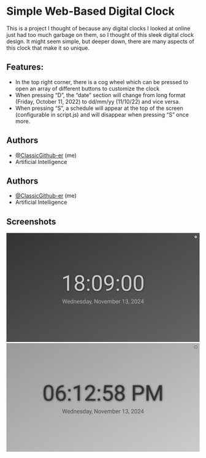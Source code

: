 # Simple Web-Based Digital Clock

This is a project I thought of because any digital clocks I looked at online just had too much garbage on them, so I thought of this sleek digital clock design. It might seem simple, but deeper down, there are many aspects of this clock that make it so unique.

## Features:

- In the top right corner, there is a cog wheel which can be pressed to open an array of different buttons to customize the clock
- When pressing “D”, the “date” section will change from long format (Friday, October 11, 2022) to dd/mm/yy (11/10/22) and vice versa.
- When pressing “S”, a schedule will appear at the top of the screen (configurable in script.js) and will disappear when pressing “S” once more.

## Authors

- [@ClassicGithub-er](https://www.github.com/ClassicGithub-er) (me)
- Artificial Intelligence
## Authors

- [@ClassicGithub-er](https://www.github.com/ClassicGithub-er) (me)
- Artificial Intelligence


## Screenshots

![Exaple Image](https://github.com/ClassicGithub-er/Digital_Clock/blob/main/Example.png)
![Exaple Image 0](https://github.com/ClassicGithub-er/Digital_Clock/blob/main/Example0.png)
